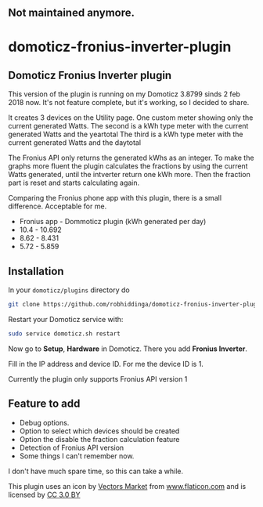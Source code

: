 Not maintained anymore.
-----------------------

# domoticz-fronius-inverter-plugin
Domoticz Fronius Inverter plugin
--------------------------------

This version of the plugin is running on my Domoticz 3.8799 sinds 2 feb 2018 now.
It's not feature complete, but it's working, so I decided to share.

It creates 3 devices on the Utility page.
One custom meter showing only the current generated Watts.
The second is a kWh type meter with the current generated Watts and the yeartotal
The third is a kWh type meter with the current generated Watts and the daytotal

The Fronius API only returns the generated kWhs as an integer.
To make the graphs more fluent the plugin calculates the fractions by using the current Watts generated,
until the intverter return one kWh more. Then the fraction part is reset and starts calculating again.

Comparing the Fronius phone app with this plugin, there is a small difference. Acceptable for me.

- Fronius app - Dommoticz plugin (kWh generated per day)
- 10.4 - 10.692
- 8.62 - 8.431
- 5.72 - 5.859

Installation
------------

In your `domoticz/plugins` directory do

```bash
git clone https://github.com/robhiddinga/domoticz-fronius-inverter-plugin.git
```

Restart your Domoticz service with:

```bash
sudo service domoticz.sh restart
```

Now go to **Setup**, **Hardware** in Domoticz. There you add
**Fronius Inverter**.

Fill in the IP address and device ID.
For me the device ID is 1.

Currently the plugin only supports Fronius API version 1

Feature to add
--------------

- Debug options.
- Option to select which devices should be created
- Option the disable the fraction calculation feature
- Detection of Fronius API version
- Some things I can't remember now.

I don't have much spare time, so this can take a while.


This plugin uses an icon by 
<a href="https://www.flaticon.com/authors/vectors-market" title="Vectors Market">
Vectors Market</a> from 
<a href="https://www.flaticon.com/" title="Flaticon">www.flaticon.com</a>
and is licensed by 
<a href="http://creativecommons.org/licenses/by/3.0/" title="Creative Commons BY 3.0" target="_blank">
CC 3.0 BY</a>
